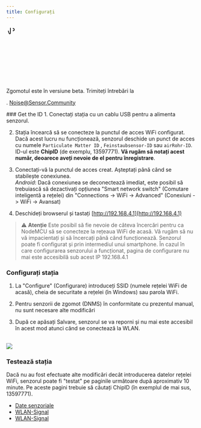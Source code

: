 ```yaml
---
title: Configurați
---
```


  <div class="max-w-screen-xl mx-auto pb-5">
      <div class="p-2 rounded-lg bg-indigo-100 shadow-lg sm:p-3">
      <div class="flex items-centru">
            <span class="p-2 rounded-lg bg-indigo-500">
              <svg class="h-8 w-8 text-white" fill="none" viewBox="0 0 0 24 24" stroke="currentColor">
                <path stroke-linecap="round" stroke-linejoin="round" stroke-width="2" d="M11 5.882V19.24a1.76 1.76 0 01-3.417.592l-2.147-6.15M18 13a3 3 0 100-6M5. 436 13.683A4.001 4.001 0 017 6h1.832c4.1 0 7.625-1.234 9.168-3v14c-1.543-1.766-5.067-3-9.168-3H7a3.988 3.988 0 01-1.564-.317z" >
              <svg>
            <span>
        <div class="flex flex-wrap">
          <div class="flex-wrap flex">
            <p class="pt-1 text-indigo-700 font-medium">
                Zgomotul este în versiune beta. Trimiteți întrebări la<p>.
          <a href="mailto:Noise@Sensor.Community" class="ml-1 font-medium underline text-white hover:text-yellow-600">
                  Noise@Sensor.Community<a>
          <div>
           <div>
      <div>
    <div>
  <div>
  <div>
### Get the ID
1. Conectați stația cu un cablu USB pentru a alimenta senzorul.

2. Stația încearcă să se conecteze la punctul de acces WiFi configurat. Dacă acest lucru nu funcționează, senzorul deschide un punct de acces cu numele `Particulate Matter ID` , `Feinstaubsensor-ID` sau `airRohr-ID`. ID-ul este **ChipID** (de exemplu, 13597771). **Vă rugăm să notați acest număr, deoarece aveți nevoie de el pentru înregistrare**.

3. Conectați-vă la punctul de acces creat. Așteptați până când se stabilește conexiunea.<br>*Android*: Dacă conexiunea se deconectează imediat, este posibil să trebuiască să dezactivați opțiunea "Smart network switch" (Comutare inteligentă a rețelei) din "Connections -> WiFi -> Advanced" (Conexiuni -> WiFi -> Avansat)

4. Deschideți browserul și tastați [http://192.168.4.1](http://192.168.4.1)

> ⚠️ **Atenție** Este posibil să fie nevoie de câteva încercări pentru ca NodeMCU să se conecteze la rețeaua WiFi de acasă. Vă rugăm să nu vă impacientați și să încercați până când funcționează. Senzorul poate fi configurat și prin intermediul unui smartphone. În cazul în care configurarea senzorului a funcționat, pagina de configurare nu mai este accesibilă sub acest IP 192.168.4.1

### Configurați stația
1. La "Configure" (Configurare) introduceți SSID (numele rețelei WiFi de acasă), cheia de securitate a rețelei (în Windows) sau parola WiFi.

2. Pentru senzorii de zgomot (DNMS) în conformitate cu prezentul manual, nu sunt necesare alte modificări

3. După ce apăsați Salvare, senzorul se va reporni și nu mai este accesibil în acest mod atunci când se conectează la WLAN.

<br>

<img src="..docsairrohr_config_initial.jpg" loading="lazy">
<br>

### Testează stația
Dacă nu au fost efectuate alte modificări decât introducerea datelor rețelei WiFi, senzorul poate fi "testat" pe paginile următoare după aproximativ 10 minute. Pe aceste pagini trebuie să căutați ChipID (în exemplul de mai sus, 13597771).

 * [Date senzoriale](www.madavi.desensorgraph.php)
 * [WLAN-Signal](www.madavi.desensorsignal.php)
 * [WLAN-Signal](www.madavi.desensorsignal.php)




